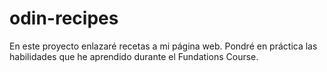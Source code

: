 # odin-recipes
En este proyecto enlazaré recetas a mi página web.
Pondré en práctica las habilidades que he aprendido durante el Fundations Course.

